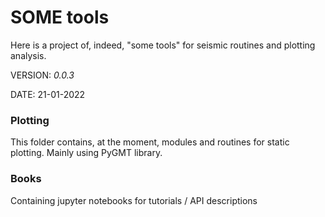 # SOME tools

Here is a project of, indeed, "some tools" for seismic routines and plotting analysis.

VERSION: _0.0.3_

DATE: 21-01-2022


### Plotting
This folder contains, at the moment, modules and routines for static plotting.
Mainly using PyGMT library.

### Books
Containing jupyter notebooks for tutorials / API descriptions
